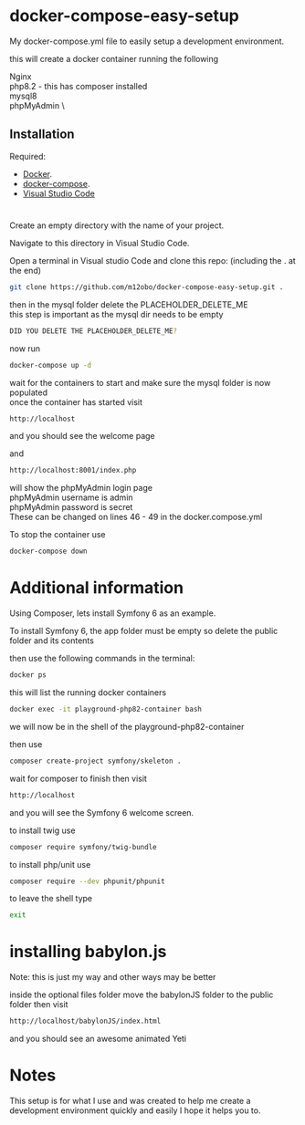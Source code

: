 
# docker-compose-easy-setup

My docker-compose.yml file to easily setup a development environment.

this will create a docker container running the following

Nginx \
php8.2 - this has composer installed \
mysql8 \
phpMyAdmin \

## Installation

Required:
- [Docker](https://docs.docker.com/engine/install/).
- [docker-compose](https://docs.docker.com/compose/install/).
- [Visual Studio Code](https://code.visualstudio.com)

# 
Create an empty directory with the name of your project.

Navigate to this directory in Visual Studio Code.

Open a terminal in Visual studio Code and clone this repo: (including the . at the end)

```bash
git clone https://github.com/m12obo/docker-compose-easy-setup.git .
```
then in the mysql folder delete the PLACEHOLDER_DELETE_ME\
this step is important as the mysql dir needs to be empty

```bash
DID YOU DELETE THE PLACEHOLDER_DELETE_ME?
```
now run 

```bash
docker-compose up -d
```

wait for the containers to start and make sure the mysql folder is now populated\
once the container has started visit 

```bash
http://localhost
```
and you should see the welcome page

and 

```bash
http://localhost:8001/index.php
```
will show the phpMyAdmin login page\
phpMyAdmin username is admin\
phpMyAdmin password is secret\
These can be changed on lines 46 - 49 in the docker.compose.yml

To stop the container use

```bash
docker-compose down
```

# Additional information 

Using Composer, lets install Symfony 6 as an example.

To install Symfony 6, the app folder must be empty so delete the public folder and its contents

then use the following commands in the terminal:

```bash
docker ps
```
this will list the running docker containers

```bash 
docker exec -it playground-php82-container bash
```

we will now be in the shell of the playground-php82-container

then use 

```bash 
composer create-project symfony/skeleton .
```

wait for composer to finish then visit 

```bash
http://localhost
```

and you will see the Symfony 6 welcome screen.


to install twig use 

```bash 
composer require symfony/twig-bundle
```

to install php/unit use 

```bash 
composer require --dev phpunit/phpunit
```

to leave the shell type 

```bash
exit
```

# installing babylon.js

Note: this is just my way and other ways may be better

inside the optional files folder move the babylonJS folder to the public folder then visit

```bash
http://localhost/babylonJS/index.html
```

and you should see an awesome animated Yeti


# Notes

This setup is for what I use and was created to help me create a development environment quickly and easily I hope it helps you to.












    